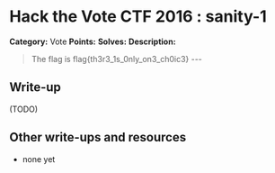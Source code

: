# Hack the Vote CTF 2016 : sanity-1

**Category:** Vote
**Points:**
**Solves:**
**Description:**

> The flag is flag{th3r3_1s_0nly_on3_ch0ic3}  ---  


## Write-up

(TODO)

## Other write-ups and resources

* none yet
